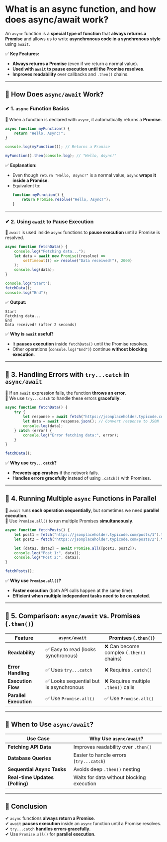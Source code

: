 # What is an async function, and how does async/await work?

An `async` function is a **special type of function** that **always returns a Promise** and allows us to write **asynchronous code in a synchronous style** using `await`.  

✅ **Key Features:**  
- **Always returns a Promise** (even if we return a normal value).  
- **Used with `await` to pause execution until the Promise resolves**.  
- **Improves readability** over callbacks and `.then()` chains.  

---

## **🔹 How Does `async/await` Work?**  

### **✔ 1. `async` Function Basics**  
📌 When a function is declared with `async`, it automatically returns a **Promise**.  

```javascript
async function myFunction() {
    return "Hello, Async!";
}

console.log(myFunction()); // Returns a Promise

myFunction().then(console.log); // "Hello, Async!"
```
✅ **Explanation:**  
- Even though `return "Hello, Async!"` is a normal value, `async` **wraps it inside a Promise**.  
- Equivalent to:
  ```javascript
  function myFunction() {
      return Promise.resolve("Hello, Async!");
  }
  ```

---

### **✔ 2. Using `await` to Pause Execution**  
📌 `await` is used inside `async` functions to **pause execution** until a Promise is resolved.  

```javascript
async function fetchData() {
    console.log("Fetching data...");
    let data = await new Promise((resolve) =>
        setTimeout(() => resolve("Data received!"), 2000)
    );
    console.log(data);
}

console.log("Start");
fetchData();
console.log("End");
```
✅ **Output:**  
```
Start
Fetching data...
End
Data received! (after 2 seconds)
```
✅ **Why is `await` useful?**  
- It **pauses execution** inside `fetchData()` until the Promise resolves.  
- Other operations (`console.log("End")`) continue **without blocking execution**.  

---

## **🔹 3. Handling Errors with `try...catch` in `async/await`**
📌 If an `await` expression fails, the function **throws an error**.  
📌 We use `try...catch` to handle these errors **gracefully**.  

```javascript
async function fetchData() {
    try {
        let response = await fetch("https://jsonplaceholder.typicode.com/posts/1");
        let data = await response.json(); // Convert response to JSON
        console.log(data);
    } catch (error) {
        console.log("Error fetching data:", error);
    }
}

fetchData();
```
✅ **Why use `try...catch`?**  
- **Prevents app crashes** if the network fails.  
- **Handles errors gracefully** instead of using `.catch()` with Promises.  

---

## **🔹 4. Running Multiple `async` Functions in Parallel**
📌 `await` runs **each operation sequentially**, but sometimes we need **parallel execution**.  
📌 Use `Promise.all()` to run multiple Promises **simultaneously**.  

```javascript
async function fetchPosts() {
    let post1 = fetch("https://jsonplaceholder.typicode.com/posts/1").then(res => res.json());
    let post2 = fetch("https://jsonplaceholder.typicode.com/posts/2").then(res => res.json());

    let [data1, data2] = await Promise.all([post1, post2]);
    console.log("Post 1:", data1);
    console.log("Post 2:", data2);
}

fetchPosts();
```
✅ **Why use `Promise.all()`?**  
- **Faster execution** (both API calls happen at the same time).  
- **Efficient when multiple independent tasks need to be completed**.  

---

## **🔹 5. Comparison: `async/await` vs. Promises (`.then()`)**
| Feature            | `async/await` | Promises (`.then()`) |
|--------------------|--------------|----------------------|
| **Readability**    | ✅ Easy to read (looks synchronous) | ❌ Can become complex (`.then()` chains) |
| **Error Handling** | ✅ Uses `try...catch` | ❌ Requires `.catch()` |
| **Execution Flow** | ✅ Looks sequential but is asynchronous | ❌ Requires multiple `.then()` calls |
| **Parallel Execution** | ✅ Use `Promise.all()` | ✅ Use `Promise.all()` |

---

## **🔹 When to Use `async/await`?**
| **Use Case**               | **Why Use `async/await`?** |
|---------------------------|--------------------------|
| **Fetching API Data**      | Improves readability over `.then()` |
| **Database Queries**       | Easier to handle errors (`try...catch`) |
| **Sequential Async Tasks** | Avoids deep `.then()` nesting |
| **Real-time Updates (Polling)** | Waits for data without blocking execution |

---

## **🔹 Conclusion**
✔ `async` functions **always return a Promise**.  
✔ `await` **pauses execution** inside an `async` function until a Promise resolves.  
✔ `try...catch` **handles errors gracefully**.  
✔ Use `Promise.all()` for **parallel execution**.  
